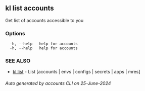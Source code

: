 ## kl list accounts

Get list of accounts accessible to you



### Options

```
  -h, --help   help for accounts
  -h, --help   help for accounts
```

### SEE ALSO

* [kl list](kl_list.md)  - List [accounts | envs | configs | secrets | apps | mres]

###### Auto generated by accounts CLI on 25-June-2024
